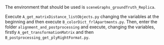 The environment that should be used is `sceneGraphs_groundTruth_Replica`.

Execute `A_get_matrixDistance_listObjects.py` changing the variables at the beginning and then execute `B_colorDict_frlApartments.py`.
Then, enter the folder `alignment_and_postprocessing` and execute, changing the variables, firstly `A_get_transformationMatrix` and then `B_postprocessing_get_plyRightFormat.py`.